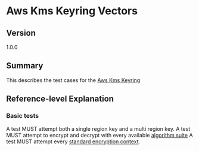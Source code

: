 [//]: # "Copyright Amazon.com Inc. or its affiliates. All Rights Reserved."
[//]: # "SPDX-License-Identifier: CC-BY-SA-4.0"

# Aws Kms Keyring Vectors

## Version

1.0.0

## Summary

This describes the test cases for the [Aws Kms Keyring](../../aws-kms/aws-kms-keyring.md)

## Reference-level Explanation

### Basic tests

A test MUST attempt both a single region key
and a multi region key.
A test MUST attempt to encrypt and decrypt
with every available [algorithm suite](../../algorithm-suites.md#algorithm-suite-id)
A test MUST attempt every [standard encryption context](./encryption-context.md#standard-encryption-contexts).

